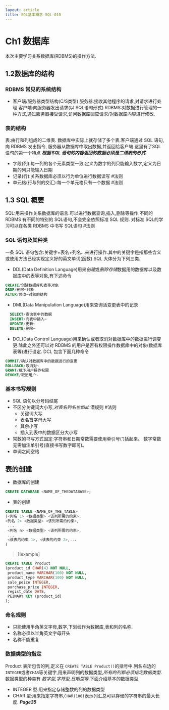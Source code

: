 ```yaml
---
layout: article
title: SQL基本概念-SQL-010
---
```

# Ch1 数据库
本次主要学习关系数据库(RDBMS)的操作方法.
## 1.2数据库的结构
### RDBMS 常见的系统结构
- 客户端/服务器类型结构(C/S类型)
服务器:接收其他程序的请求,对请求进行处理
客户端:向服务器发出请求(以 SQL语句形式)
RDBMS:对数据进行管理的一种方式,通过服务器接受请求,访问数据库回应请求/对数据库内容进行修改.
### 表的结构
表:由行和列组成的二维表.
数据库中实际上就存储了多个表.客户端通过 SQL 语句,向 RDBMS 发出指令, 服务器从数据库中取出数据,并返回给客户端.这里有了SQL 语句的第一个特点
***根据 SQL 语句的内容返回的数据必须是二维表的形式***
- 字段(列):每一列的各个元素类型一致:定义为数字的列只能输入数字,定义为日期的列只能输入日期
- 记录(行):关系数据库必须以行为单位进行数据读写
  #法则
- 单元格(行与列的交汇):每一个单元格只有一个数据
  #法则
## 1.3 SQL 概要
SQL:用来操作关系数据库的语言.可以进行数据查询,插入,删除等操作.不同的 RDBMS 有不同的特别的 SQL语句,不会完全依照标准 SQL 规则.
对标准 SQL的学习可以在各类 RDBMS 中书写 SQL语句
#法则
### SQL 语句及其种类
一条 SQL 语句包含:关键字+表名+列名...来进行操作.其中的关键字是指那些含义或使用方法已经实现定义好的英文单词(函数).SQL
大体分为下列三类.
- DDL(Data Definition Language)用来*创建*或*删除存储*数据用的数据库以及数据库中的表等对象,有下述命令

```sql
CREATE/创建数据库和表等对象
DROP/删除~对象
ALTER/修改~对象的结构
```


-  DML(Data Manipulation Language)用来查询活变更表中的记录

```sql
  SELECT/查询表中的数据
  INSERT/向表中插入~
  UPDATE/更新~
  DELETE/删除~
```

- DCL(Data Control Language)用来确认或者取消对数据库中的数据进行调变更.除此之外还可以对 RDBMS 的用户是否有权限操作数据库中的对象(数据库表等)进行设定. DCL 包含下面几种命令

```sql
COMMIT/确认对数据库中的数据进行的变更
ROLLBACK/取消对~
GRANT/赋予用户操作权限
REVOKE/取消用户~
```

### 基本书写规则
- SQL 语句以分号码结尾
- 不区分关键词大小写,*对表名列名也如此*
  潜规则
  #法则 
  - 关键词大写
  - 表名首字母大写
  - 其余小写
  - 插入到表中的数据区分大小写
- 常数的书写方式固定:字符串和日期常数需要使用单引号(')括起来。 数字常数无需加注单引号(直接书写数字即可)。
- 单词之间空格 
## 表的创建

- 数据库的创建
```sql
CREATE DATABASE <NAME_OF_THEDATABASE>;
```
- 表的创建
```SQL
CREATE TABLE <NAME_OF_THE_TABLE>
(<列名 1> <数据类型> <该列所需的约束>,
<列名 2> <数据类型> <该列所需的约束>,
 ...
 <列名 n> <数据类型> <该列所需的约束>,
 ...
 <该表的约束 1>, <该表的约束 2>,...
)
```


>[!example]
>


```sql
CREATE TABLE Product
(product_id CHAR(4) NOT NULL,
 product_name VARCHAR(100) NOT NULL,
 product_type VARCHAR(100) NOT NULL,
 sale_peice INTEGER,
 purchase_price INTEGER,
 regist_date DATE,
 PEIMARY KEY (product_id)
);
```
### 命名规则
- 只能使用半角英文字母,数字,下划线作为数据库,表和列的名称.
- 名称必须以半角英文字母开头
- 名称不能重复
### 数据类型的指定
Product 表所包含的列,定义在 `CREATE TABLE Product()`的括号中.列名右边的 `INTEGER`或者`CHAR`等关键字,用来声明列的数据类型,*所有的列都必须指定数据类型*.数据类型的种类有  *数字型,字符型,日期型等*.下面介绍基本的数据类型
- INTEGER 型:用来指定存储整数的列的数据类型
- CHAR 型:用来指定字符串,`CHAR(100)`表示列汇总可以存储的字符串的最大长度.
  ***Page35***
  
  




